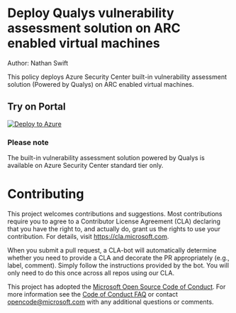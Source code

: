 # Deploy Qualys vulnerability assessment solution on ARC enabled virtual machines
Author: Nathan Swift

This policy deploys Azure Security Center built-in vulnerability assessment solution (Powered by Qualys) on ARC enabled virtual machines.

## Try on Portal

[![Deploy to Azure](https://docs.microsoft.com/en-us/azure/governance/policy/media/deploy/deploybutton.png)](https://portal.azure.com/?#blade/Microsoft_Azure_Policy/CreatePolicyDefinitionBlade/uri/https%3A%2F%2Fraw.githubusercontent.com%2FAzure%2FAzure-Security-Center%2Fmaster%2FRemediation%2520scripts%2FEnable%2520the%2520built-in%2520vulnerability%2520assessment%2520solution%2520on%2520ARC%2520virtual%2520machines%2520%28powered%2520by%2520Qualys%29%2FAzure%2520Policy%2Fdeploy-qualys-va.json)

### Please note
The built-in vulnerability assessment solution powered by Qualys is available on Azure Security Center standard tier only.

# Contributing

This project welcomes contributions and suggestions.  Most contributions require you to agree to a
Contributor License Agreement (CLA) declaring that you have the right to, and actually do, grant us
the rights to use your contribution. For details, visit https://cla.microsoft.com.

When you submit a pull request, a CLA-bot will automatically determine whether you need to provide
a CLA and decorate the PR appropriately (e.g., label, comment). Simply follow the instructions
provided by the bot. You will only need to do this once across all repos using our CLA.

This project has adopted the [Microsoft Open Source Code of Conduct](https://opensource.microsoft.com/codeofconduct/).
For more information see the [Code of Conduct FAQ](https://opensource.microsoft.com/codeofconduct/faq/) or
contact [opencode@microsoft.com](mailto:opencode@microsoft.com) with any additional questions or comments. 